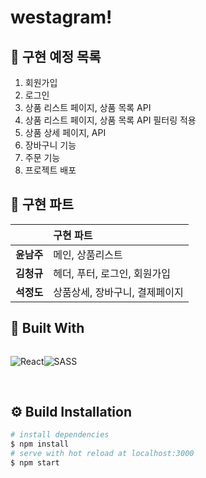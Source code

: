 # westagram!

## 🚩 구현 예정 목록

1. 회원가입
1. 로그인
1. 상품 리스트 페이지, 상품 목록 API
1. 상품 리스트 페이지, 상품 목록 API 필터링 적용
1. 상품 상세 페이지, API
1. 장바구니 기능
1. 주문 기능
1. 프로젝트 배포

## 📌 구현 파트

|               | 구현 파트                      |
| :-----------: | :----------------------------- |
| <b>윤남주</b> | 메인, 상품리스트               |
| <b>김청규</b> | 헤더, 푸터, 로그인, 회원가입   |
| <b>석정도</b> | 상품상세, 장바구니, 결제페이지 |

## 🔧 Built With

<div style="display: flex">

![React](https://img.shields.io/badge/react-%2320232a.svg?style=for-the-badge&logo=react&logoColor=%2361DAFB)

![SASS](https://img.shields.io/badge/SASS-hotpink.svg?style=for-the-badge&logo=SASS&logoColor=white)

</div>
<br>

## ⚙ Build Installation

```bash
# install dependencies
$ npm install
# serve with hot reload at localhost:3000
$ npm start
```

<br>
